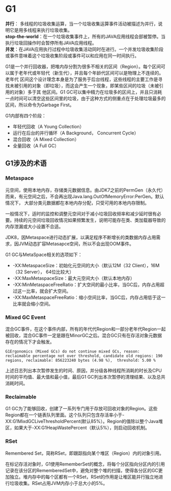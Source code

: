 # G1 



**并行**： 多线程的垃圾收集运算，当一个垃圾收集运算事件活动被描述为并行，说明它是用多线程来执行垃圾收集。  
**stop-the-world**：在一个垃圾收集事件上，所有的JAVA应用线程会部被暂停。当执行垃圾回操作时会暂停所有JAVA应用线程。  
**并发**：在JAVA应用执行过程中垃圾收集活动同时在进行。一个并发垃圾收集阶段或事件意味着这个垃圾收集阶段或事件可以和应用在同一时间执行。  

G1是一个并行回收器，把堆内存分割为很多不相关的区间（Region）。每个区间可以属于老年代或年轻代（新生代），并且每个年龄代区间可以是物理上不连续的。老年代
区间这个设计理念本身是为了服务于后台线程，这些线程的主要工作是寻找未被引用的对象（即垃圾），而这会产生一个现象，即某些区间的垃圾（未被引用的对象）多于其
他区间。G1 GC可以集中精力在垃圾多的区间上，并且只消耗一点时间可以清空这些区间里的垃圾，由于这种方式的侧重点在于处理垃圾最多的区间，所以命令为Garbage
First。

G1内部有四个阶段：

* 年轻代回收（A Young Collection）
* 运行在后台的并行循环（A Background， Concurrent Cycle）
* 混合回收（A Mixed Collection）
* 全量回收（A Full GC）


## G1涉及的术语

### Metaspace

元空间，使用本地内存，存储类元数据信息。由JDK7之前的PermGen（永久代）而来，有元空间之后，不会再出现Java.lang.OutOfMemoryError:PerGen。默认情况下，
大部分类元数据都在本地内存分配，只受可用的本地内存限制。  

一般情况下，适时的监控和调整元空间对于减小垃圾回收频率和减少延时很有必要。持续的元空间垃圾回收情况如果频繁发生，说明可能存在类、类加载器导致的内存泄漏或大小设置不合适。  

JDK8，因Metaspace进行动态扩展，以满足程序不断增长的类数据内存占用需求，因JVM动态扩容Metasapce空间，所以不会出现OOM事件。  

G1 GC与MetaSpace相关的选项如下：

* -XX:MetaspaceSize：初始化元空间的大小（默认12M（32 Client），16M（32 Server）， 64位比较大）
* -XX:MaxMetaspaceSize：最大元空间大小（默认本地内存）
* -XX:MinMetaspaceFreeRatio：扩大空间的最小比率，当GC后，内存占用超过这一比率，就会扩大空间。
* -XX:MaxMetaspaceFreeRatio：缩小空间比率，当GC后，内存占用低于这一比率就会缩小空间。

### Mixed GC Event

混合GC事件，在这个事件内部，所有的年代代Region和一部分老年代Region一起被回收，混合GC事件一定是跟在MinorGC之后。混合GC只有在存活对象元数据存在的情况下才会触发。

```
G1Ergonomics (Mixed GCs) do not continue mixed GCs, reason: reclaimable percentage not over threshold, candidate old regions: 190 regions, reclaimable: 856223240 bytes (4.98 %),  threshold: 5.00 %
```
上述日志列出本次暂停发生的时间、原因，并分级各种线程所消耗的时长及CPU时间的平均值、最大值和最小值，最后G1 GC列出本次暂停的清理结果、以及总共消耗时间。

### Reclaimable

G1 GC为了能够回收，创建了一系列专门用于存放可回收对象的Region。这些Region都在一个链表队列里面。这个队列只包含存活率小于-XX:G1MixdGCLiveThresholdPercent(默认85%）。Region的值除以整个Java堆区，如果大于-XX:G1HeapWastePercent（默认5%），则启动回收机制。

### RSet

Remembered Set，简称RSet，即跟踪指向某个堆区（Region）内的对象引用。  

在标记存活对象时，G1使用RememberSet的概念，将每个分区指向分区内的引用记录在该分区的RememberedSet中，避免对整个堆的扫描，使得各分区的GC更加独立。堆内存中的每个区都有一个RSet，RSet的作用是让堆区能并行独立地进行垃圾收集。RSet占用JVM内存小于总大小的5%。
